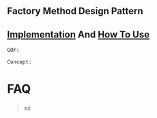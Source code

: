 ﻿## Factory Method Design Pattern

## [Implementation](./Implementation/AnimalFactory.cs) And [How To Use](./UseFactoryMethod.cs)


`GOF:`



`Concept:`





# FAQ

> 




> xx